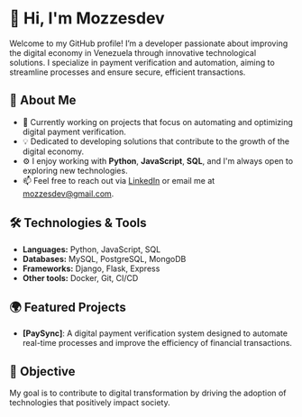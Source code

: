 # 👋 Hi, I'm Mozzesdev

Welcome to my GitHub profile! I’m a developer passionate about improving the digital economy in Venezuela through innovative technological solutions. I specialize in payment verification and automation, aiming to streamline processes and ensure secure, efficient transactions.

## 🚀 About Me

- 🌱 Currently working on projects that focus on automating and optimizing digital payment verification.
- 💡 Dedicated to developing solutions that contribute to the growth of the digital economy.
- ⚙️ I enjoy working with **Python**, **JavaScript**, **SQL**, and I'm always open to exploring new technologies.
- 📫 Feel free to reach out via [LinkedIn](https://www.linkedin.com/in/mozzesdev/) or email me at mozzesdev@gmail.com.

## 🛠️ Technologies & Tools

- **Languages:** Python, JavaScript, SQL
- **Databases:** MySQL, PostgreSQL, MongoDB
- **Frameworks:** Django, Flask, Express
- **Other tools:** Docker, Git, CI/CD

## 🌍 Featured Projects

- **[PaySync]**: A digital payment verification system designed to automate real-time processes and improve the efficiency of financial transactions.

## 🎯 Objective

My goal is to contribute to digital transformation by driving the adoption of technologies that positively impact society.
